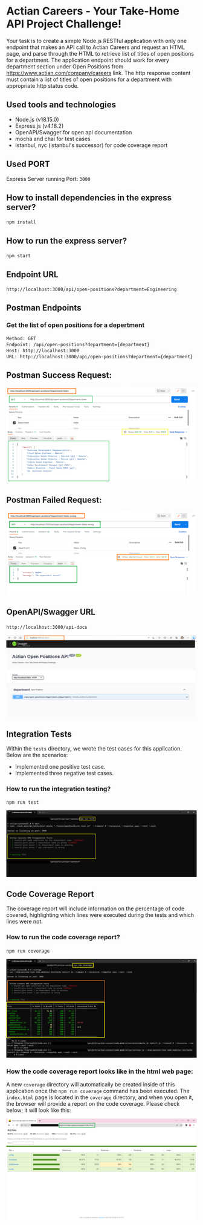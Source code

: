 # Actian Careers - Your Take-Home API Project Challenge!
Your task is to create a simple Node.js RESTful application with only one endpoint that 
makes an API call to Actian Careers and request an HTML page, and parse through the HTML 
to retrieve list of titles of open positions for a department.
The application endpoint should work for every department section under Open Positions
from https://www.actian.com/company/careers link. 
The http response content must contain a list of titles of open positions for a department 
with appropriate http status code.

## Used tools and technologies
- Node.js (v18.15.0)
- Express.js (v4.18.2)
- OpenAPI/Swagger for open api documentation
- mocha and chai for test cases
- Istanbul, nyc (istanbul's successor) for code coverage report

## Used PORT
Express Server running Port: ```3000```

## How to install dependencies in the express server?
`npm install`

## How to run the express server?
`npm start`


## Endpoint URL
`http://localhost:3000/api/open-positions?department=Engineering`


## Postman Endpoints

### Get the list of open positions for a depertment
```
Method: GET
Endpoint: /api/open-positions?department={department}
Host: http://localhost:3000
URL: http://localhost:3000/api/open-positions?department={department}
```

## Postman Success Request:
![success message](./success.png)

## Postman Failed Request:
![fail message](./fail.png)

## OpenAPI/Swagger URL
`http://localhost:3000/api-docs`

![open api](./swagger.png)

## Integration Tests
Within the `tests` directory, we wrote the test cases for this application. Below are the scenarios:

- Implemented one positive test case.
- Implemented three negative test cases.
### How to run the integration testing?
`npm run test`

![integration test](./integration-test.png)

## Code Coverage Report
The coverage report will include information on the percentage of code covered, highlighting which lines were executed during the tests and which lines were not.

### How to run the code coverage report?
`npm run coverage`

![code coverage](./codecoderage.png)

### How the code coverage report looks like in the html web page:
A new `coverage` directory will automatically be created inside of this application once the `npm run coverage` command has been executed.
The `index.html` page is located in the `coverage` directory, and when you open it, the browser will provide a report on the code coverage. Please check below; it will look like this: 

![code coverage](./coverageReport.png)
